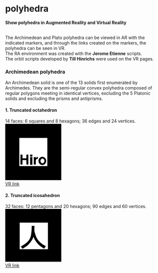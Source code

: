 # polyhedra
 <b>Show polyhedra in Augmented Reality and Virtual Reality</b>
 
<br>The Archimedean and Plato polyhedra can be viewed in AR with the indicated markers, and through the links created on the markers, the polyhedra can be seen in VR.
<br>The RA environment was created with the <b>Jerome Etienne</b> scripts.
<br>The orbit scripts developed by <b>Till Hinrichs</b> were used on the VR pages.
 <h3>Archimedean polyhedra</h3>
 An Archimedean solid is one of the 13 solids first enumerated by Archimedes. They are the semi-regular convex polyhedra composed of regular polygons meeting in identical vertices, excluding the 5 Platonic solids and excluding the prisms and antiprisms.
 <h4>1. Truncated octahedron</h4>
 14 faces: 6 squares and 8 hexagons; 36 edges and 24 vertices.
 <br><img src="ar/hiro.png" width="180px">
 <br><a href="https://paulohscwb.github.io/polyhedra/vr/truncated_octahedron.html">VR link</a>
 <h4>2. Truncated icosahedron</h4>
 32 faces: 12 pentagons and 20 hexagons; 90 edges and 60 vertices.
 <br><img src="ar/kanji.png" width="180px">
 <br><a href="https://paulohscwb.github.io/polyhedra/vr/truncated_icosahedron.html">VR link</a>

